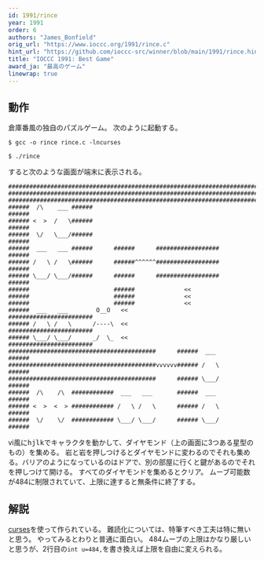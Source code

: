 ```yaml
---
id: 1991/rince
year: 1991
order: 6
authors: "James_Bonfield"
orig_url: "https://www.ioccc.org/1991/rince.c"
hint_url: "https://github.com/ioccc-src/winner/blob/main/1991/rince.hint"
title: "IOCCC 1991: Best Game"
award_ja: "最高のゲーム"
linewrap: true
---
```


## 動作

倉庫番風の独自のパズルゲーム。
次のように起動する。

```
$ gcc -o rince rince.c -lncurses

$ ./rince
```

すると次のような画面が端末に表示される。

```
########################################################################
########################################################################
########################################################################
######  /\    ___ ######                                          ######
###### <  >  /   \######                                          ######
######  \/   \___/######                                          ######
######  ___   ___ ######      ######      ##################      ######
###### /   \ /   \######      ######^^^^^^##################      ######
###### \___/ \___/######      ######      ##################      ######
######                        ######              <<
######                        ######              <<
######                        ######              <<
######  ___   ___        O__O   <<              ########################
###### /   \ /   \      /----\  <<              ########################
###### \___/ \___/      _/  \_  <<              ########################
##########################################      ######  ___       ######
##########################################vvvvvv###### /   \      ######
##########################################      ###### \___/      ######
######  /\    /\  ############  ___   ___       ######  ___       ######
###### <  >  <  > ############ /   \ /   \      ###### /   \      ######
######  \/    \/  ############ \___/ \___/      ###### \___/      ######
```

vi風に<kbd>hjlk</kbd>でキャラクタを動かして、ダイヤモンド（上の画面に3つある星型のもの）を集める。
岩と岩を押しつけるとダイヤモンドに変わるのでそれも集める。バリアのようになっているのはドアで、別の部屋に行くと鍵があるのでそれを押しつけて開ける。
すべてのダイヤモンドを集めるとクリア。
ムーブ可能数が484に制限されていて、上限に達すると無条件に終了する。

## 解説

[curses](https://ja.wikipedia.org/wiki/Curses)を使って作られている。
難読化については、特筆すべき工夫は特に無いと思う。
やってみるとわりと普通に面白い。
484ムーブの上限はかなり厳しいと思うが、2行目の`int u=484,`を書き換えば上限を自由に変えられる。

